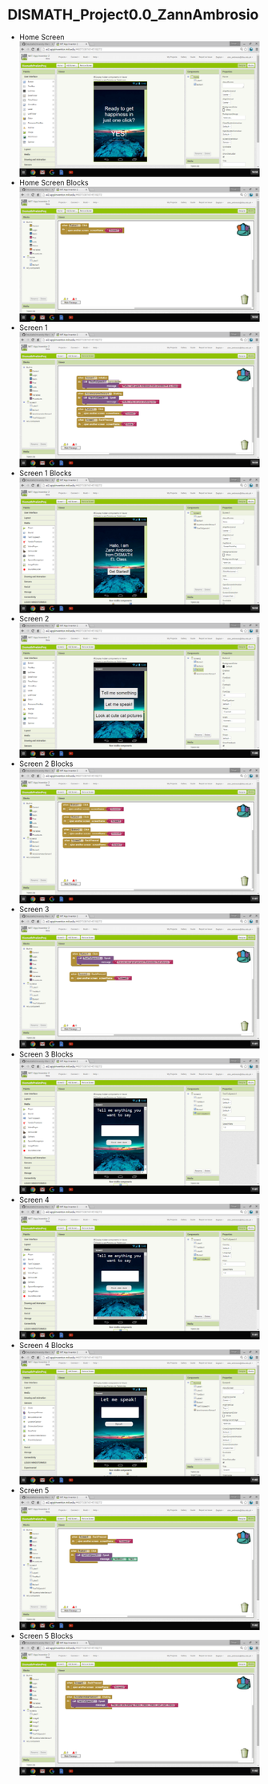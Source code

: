 # DISMATH_Project0.0_ZannAmbrosio

- Home Screen
 ![Screenshots](Screenshot.42.png)
- Home Screen Blocks
![Screenshots](Screenshot.43.png)
- Screen 1
![Screenshots](Screenshot.44.png)
- Screen 1 Blocks
![Screenshots](Screenshot.45.png)
- Screen 2
![Screenshots](Screenshot.46.png)
- Screen 2 Blocks
![Screenshots](Screenshot.47.png)
- Screen 3
![Screenshots](Screenshot.48.png)
- Screen 3 Blocks
![Screenshots](Screenshot.49.png)
- Screen 4
![Screenshots](Screenshot.49.png)
- Screen 4 Blocks
![Screenshots](Screenshot.50.png)
- Screen 5
![Screenshots](Screenshot.51.png)
- Screen 5 Blocks
![Screenshots](Screenshot.52.png)
